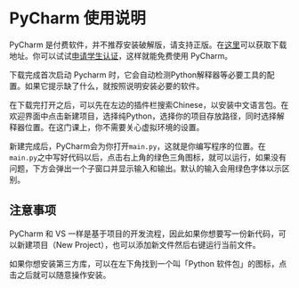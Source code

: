 # PyCharm 使用说明

PyCharm 是付费软件，并不推荐安装破解版，请支持正版。在[这里](https://www.jetbrains.com/zh-cn/pycharm/download/)可以获取下载地址。你可以试试[申请学生认证](https://www.jetbrains.com/zh-cn/community/education/#students)，这样就能免费使用 PyCharm。

下载完成首次启动 Pycharm 时，它会自动检测Python解释器等必要工具的配置。如果它提示缺了什么，就按照说明安装必要的软件。

在下载完打开之后，可以先在左边的插件栏搜索Chinese，以安装中文语言包。在欢迎界面中点击新建项目，选择纯Python，选择你的项目存放路径，同时选择解释器位置。在这门课上，你不需要关心虚拟环境的设置。

新建完成后，PyCharm会为你打开`main.py`，这就是你编写程序的位置。在`main.py`之中写好代码以后，点击右上角的绿色三角图标，就可以运行，如果没有问题，下方会弹出一个子窗口并显示输入和输出。默认的输入会用绿色字体以示区别。

## 注意事项

PyCharm 和 VS 一样是基于项目的开发流程，因此如果你想要写一份新代码，可以新建项目（New Project），也可以添加新文件然后右键运行当前文件。

如果你想安装第三方库，可以在左下角找到一个叫「Python 软件包」的图标，点击之后就可以随意操作安装。